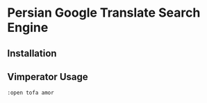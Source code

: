 # Persian Google Translate Search Engine

## Installation

<link rel="search" type="application/opensearchdescription+xml" i
  title="anytofa" href="application/google_translate_any_to_fa.xml">

## Vimperator Usage

~~~
:open tofa amor
~~~
